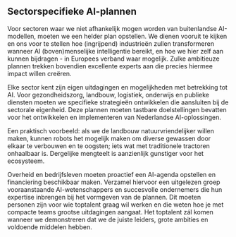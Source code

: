 
## **Sectorspecifieke AI-plannen**

Voor sectoren waar we niet afhankelijk mogen worden van buitenlandse AI-modellen, moeten we een helder plan opstellen. We dienen vooruit te kijken en ons voor te stellen hoe (ingrijpend) industrieën zullen transformeren wanneer AI (boven)menselijke intelligentie bereikt, en hoe we hier zelf aan kunnen bijdragen - in Europees verband waar mogelijk. Zulke ambitieuze plannen trekken bovendien excellente experts aan die precies hiermee impact willen creëren.

Elke sector kent zijn eigen uitdagingen en mogelijkheden met betrekking tot AI. Voor gezondheidszorg, landbouw, logistiek, onderwijs en publieke diensten moeten we specifieke strategieën ontwikkelen die aansluiten bij de sectorale eigenheid. Deze plannen moeten tastbare doelstellingen bevatten voor het ontwikkelen en implementeren van Nederlandse AI-oplossingen.

Een praktisch voorbeeld: als we de landbouw natuurvriendelijker willen maken, kunnen robots het mogelijk maken om diverse gewassen door elkaar te verbouwen en te oogsten; iets wat met traditionele tractoren onhaalbaar is. Dergelijke mengteelt is aanzienlijk gunstiger voor het ecosysteem.

Overheid en bedrijfsleven moeten proactief een AI-agenda opstellen en financiering beschikbaar maken. Verzamel hiervoor een uitgelezen groep vooraanstaande AI-wetenschappers en succesvolle ondernemers die hun expertise inbrengen bij het vormgeven van de plannen. Dit moeten personen zijn voor wie toptalent graag wil werken en die weten hoe je met compacte teams grootse uitdagingen aangaat. Het toptalent zál komen wanneer we demonstreren dat we de juiste leiders, grote ambities en voldoende middelen hebben.
